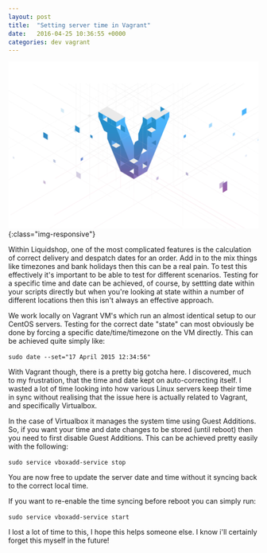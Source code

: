 ```yaml
---
layout: post
title:  "Setting server time in Vagrant"
date:   2016-04-25 10:36:55 +0000
categories: dev vagrant
---
```


![vagrant](/assets/images/vagrant.png){:class="img-responsive"}

Within Liquidshop, one of the most complicated features is the calculation of correct delivery and despatch dates for an order. Add in to the mix things like timezones and bank holidays then this can be a real pain. To test this effectively it's important to be able to test for different scenarios. Testing for a specific time and date can be achieved, of course, by settting date within your scripts directly but when you're looking at state within a number of different locations then this isn't always an effective approach.

We work locally on Vagrant VM's which run an almost identical setup to our CentOS servers. Testing for the correct date "state" can most obviously be done by forcing a specific date/time/timezone on the VM directly. This can be achieved quite simply like:

`sudo date --set="17 April 2015 12:34:56"`

With Vagrant though, there is a pretty big gotcha here. I discovered, much to my frustration, that the time and date kept on auto-correcting itself. I wasted a lot of time looking into how various Linux servers keep their time in sync without realising that the issue here is actually related to Vagrant, and specifically Virtualbox.

In the case of Virtualbox it manages the system time using Guest Additions. So, if you want your time and date changes to be stored (until reboot) then you need to first disable Guest Additions. This can be achieved pretty easily with the following:

`sudo service vboxadd-service stop`

You are now free to update the server date and time without it syncing back to the correct local time.

If you want to re-enable the time syncing before reboot you can simply run:

`sudo service vboxadd-service start`

I lost a lot of time to this, I hope this helps someone else. I know i'll certainly forget this myself in the future!

